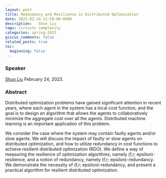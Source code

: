 ```yaml
---
layout: post
title: Redundancy and Resilience in Distributed Optimization
date: 2023-02-24 11:59:00-0400
description:   Shuo Liu
tags: circuits complexity
categories: spring-2023
giscus_comments: false
related_posts: true
toc:
  beginning: false
---
```


### Speaker 

[Shuo Liu](https://tenpages.github.io/about/)
February 24, 2023. 


### Abstract
Distributed optimization problems have gained significant attention in recent years, where each agent in the system has a local cost function, and the goal is to design an algorithm that allows the agents to collaboratively minimize the aggregate cost over all the agents. Distributed machine learning is an important application of this problem.

We consider the case where the system may contain faulty agents and/or slow agents. We will discuss the impact of faulty or slow agents on distributed optimization, and how to utilize redundancy in cost functions to achieve resilient distributed optimization (RDO). We define a way of measuring the resilience of optimization algorithms, namely (f,r; epsilon)-resilience, and a notion of redundancy, namely (f,r; epsilon)-redundancy. We demonstrate the necessity of (f,r; epsilon)-redundancy, and present a practical algorithm for resilient distributed optimization.

